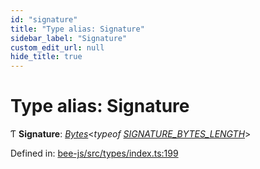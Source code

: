 ```yaml
---
id: "signature"
title: "Type alias: Signature"
sidebar_label: "Signature"
custom_edit_url: null
hide_title: true
---
```


# Type alias: Signature

Ƭ **Signature**: [*Bytes*](../interfaces/utils.bytes.bytes.md)<*typeof* [*SIGNATURE\_BYTES\_LENGTH*](../variables/signature_bytes_length.md)\>

Defined in: [bee-js/src/types/index.ts:199](https://github.com/ethersphere/bee-js/blob/0ac3a7d/src/types/index.ts#L199)
